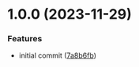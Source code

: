 # 1.0.0 (2023-11-29)


### Features

* initial commit ([7a8b6fb](https://github.com/niwini/auth-js/commit/7a8b6fbfc37f6bfdc3ef934b7b77ecd76af3a560))
